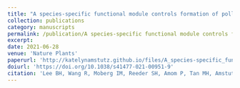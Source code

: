 ```yaml
---
title: "A species-specific functional module controls formation of pollen apertures"
collection: publications
category: manuscripts
permalink: /publication/A species-specific functional module controls formation of pollen apertures
excerpt: 
date: 2021-06-28
venue: 'Nature Plants'
paperurl: 'http://katelynamstutz.github.io/files/A_species-specific_functional_module_controls_formation_of_pollen_apertures.pdf'
doiurl: 'https://doi.org/10.1038/s41477-021-00951-9'
citation: 'Lee BH, Wang R, Moberg IM, Reeder SH, Amom P, Tan MH, Amstutz K, Chandna P, Helton A, Andrianovna EP, Zhulin IB, Dobritsa AA (2021) “A species-specific functional module controls formation of pollen apertures” Nat. Plants 7, 966–978'
---
```

